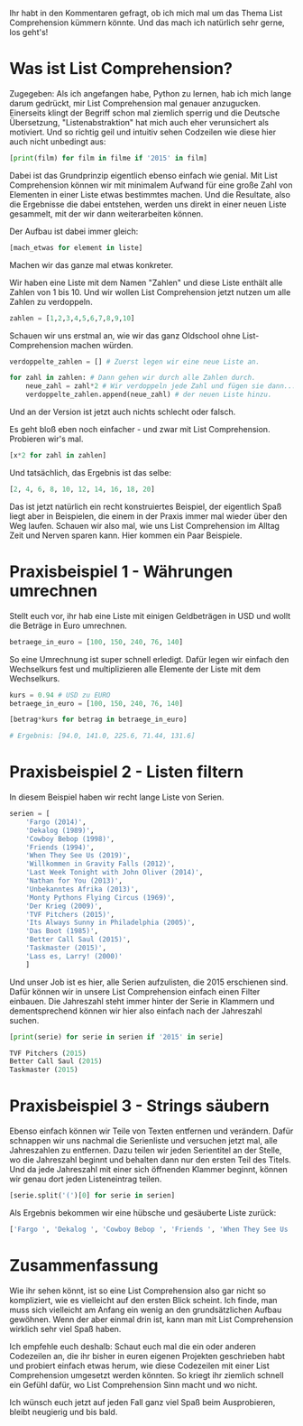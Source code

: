 Ihr habt in den Kommentaren gefragt, ob ich mich mal um das Thema List Comprehension kümmern könnte. Und das mach ich natürlich sehr gerne, los geht's!

# Was ist List Comprehension?

Zugegeben: Als ich angefangen habe, Python zu lernen, hab ich mich lange darum gedrückt, mir List Comprehension mal genauer anzugucken.  Einerseits klingt der Begriff schon mal ziemlich sperrig und die Deutsche Übersetzung, "Listenabstraktion" hat mich auch eher verunsichert als motiviert. Und so richtig geil und intuitiv sehen Codzeilen wie diese hier auch nicht unbedingt aus:

```python
[print(film) for film in filme if '2015' in film]
```

Dabei ist das Grundprinzip eigentlich ebenso einfach wie genial. Mit List Comprehension können wir mit minimalem Aufwand für eine große Zahl von Elementen in einer Liste etwas bestimmtes machen. Und die Resultate, also die Ergebnisse die dabei entstehen, werden uns direkt in einer neuen Liste gesammelt, mit der wir dann weiterarbeiten können.

Der Aufbau ist dabei immer gleich:

```python
[mach_etwas for element in liste]
```

Machen wir das ganze mal etwas konkreter. 

Wir haben eine Liste mit dem Namen "Zahlen" und diese Liste enthält alle Zahlen von 1 bis 10. Und wir wollen List Comprehension jetzt nutzen um alle Zahlen zu verdoppeln.

```python
zahlen = [1,2,3,4,5,6,7,8,9,10]
```

Schauen wir uns erstmal an, wie wir das ganz Oldschool ohne List-Comprehension machen würden. 

```python
verdoppelte_zahlen = [] # Zuerst legen wir eine neue Liste an.

for zahl in zahlen: # Dann gehen wir durch alle Zahlen durch.
    neue_zahl = zahl*2 # Wir verdoppeln jede Zahl und fügen sie dann...
    verdoppelte_zahlen.append(neue_zahl) # der neuen Liste hinzu.
```

Und an der Version ist jetzt auch nichts schlecht oder falsch. 

Es geht bloß eben noch einfacher - und zwar mit List Comprehension. Probieren wir's mal.

```python
[x*2 for zahl in zahlen]
```

Und tatsächlich, das Ergebnis ist das selbe:

```python
[2, 4, 6, 8, 10, 12, 14, 16, 18, 20]
```

Das ist jetzt natürlich ein recht konstruiertes Beispiel, der eigentlich Spaß liegt aber in Beispielen, die einem in der Praxis immer mal wieder über den Weg laufen. Schauen wir also mal, wie uns List Comprehension im Alltag Zeit und Nerven sparen kann. Hier kommen ein Paar Beispiele.

# Praxisbeispiel 1 - Währungen umrechnen

Stellt euch vor, ihr hab eine Liste mit einigen Geldbeträgen in USD und wollt die Beträge in Euro umrechnen.

```python
betraege_in_euro = [100, 150, 240, 76, 140]
```

So eine Umrechnung ist super schnell erledigt. Dafür legen wir einfach den Wechselkurs fest und multiplizieren alle Elemente der Liste mit dem Wechselkurs.

```python
kurs = 0.94 # USD zu EURO
betraege_in_euro = [100, 150, 240, 76, 140]

[betrag*kurs for betrag in betraege_in_euro]

# Ergebnis: [94.0, 141.0, 225.6, 71.44, 131.6]
```

# Praxisbeispiel 2 - Listen filtern

In diesem Beispiel haben wir recht lange Liste von Serien.

```python
serien = [
    'Fargo (2014)', 
    'Dekalog (1989)', 
    'Cowboy Bebop (1998)', 
    'Friends (1994)', 
    'When They See Us (2019)', 
    'Willkommen in Gravity Falls (2012)', 
    'Last Week Tonight with John Oliver (2014)', 
    'Nathan for You (2013)', 
    'Unbekanntes Afrika (2013)', 
    'Monty Pythons Flying Circus (1969)', 
    'Der Krieg (2009)', 
    'TVF Pitchers (2015)', 
    'Its Always Sunny in Philadelphia (2005)', 
    'Das Boot (1985)', 
    'Better Call Saul (2015)', 
    'Taskmaster (2015)', 
    'Lass es, Larry! (2000)'
    ]


```

Und unser Job ist es hier, alle Serien aufzulisten, die 2015 erschienen sind. Dafür können wir in unsere List Comprehension einfach einen Filter einbauen. Die Jahreszahl steht immer hinter der Serie in Klammern und dementsprechend können wir hier also einfach nach der Jahreszahl suchen. 

```python
[print(serie) for serie in serien if '2015' in serie]
```

```python
TVF Pitchers (2015)
Better Call Saul (2015)
Taskmaster (2015)
```

# Praxisbeispiel 3 - Strings säubern

Ebenso einfach können wir Teile von Texten entfernen und verändern. Dafür schnappen wir uns nachmal die Serienliste und versuchen jetzt mal, alle Jahreszahlen zu entfernen. Dazu teilen wir jeden Serientitel an der Stelle, wo die Jahreszahl beginnt und behalten dann nur den ersten Teil des Titels. Und da jede Jahreszahl mit einer sich öffnenden Klammer beginnt, können wir genau dort jeden Listeneintrag teilen.

```python
[serie.split('(')[0] for serie in serien]
```

Als Ergebnis bekommen wir eine hübsche und gesäuberte Liste zurück:

```python
['Fargo ', 'Dekalog ', 'Cowboy Bebop ', 'Friends ', 'When They See Us ', 'Willkommen in Gravity Falls ', 'Last Week Tonight with John Oliver ', 'Nathan for You ', 'Unbekanntes Afrika ', 'Monty Pythons Flying Circus ', 'Der Krieg ', 'TVF Pitchers ', 'Its Always Sunny in Philadelphia ', 'Das Boot ', 'Better Call Saul ', 'Taskmaster ', 'Lass es, Larry! ']
```

# Zusammenfassung

Wie ihr sehen könnt, ist so eine List Comprehension also gar nicht so kompliziert, wie es vielleicht auf den ersten Blick scheint. Ich finde, man muss sich vielleicht am Anfang ein wenig an den grundsätzlichen Aufbau gewöhnen. Wenn der aber einmal drin ist, kann man mit List Comprehension wirklich sehr viel Spaß haben. 

Ich empfehle euch deshalb: Schaut euch mal die ein oder anderen Codezeilen an, die ihr bisher  in euren eigenen Projekten geschrieben habt und probiert einfach etwas herum, wie diese Codezeilen mit einer List Comprehension umgesetzt werden könnten. So kriegt ihr ziemlich schnell ein Gefühl dafür, wo List Comprehension Sinn macht und wo nicht. 

Ich wünsch euch jetzt auf jeden Fall ganz viel Spaß beim Ausprobieren, bleibt neugierig und bis bald.
